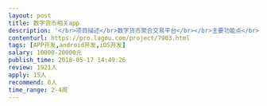 ```yaml
---                
layout: post       
title: 数字货币相关app           
description: '</br>项目描述</br>数字货币聚合交易平台</br></br>主要功能点</br>1.对接交易所api，跨平台交易</br>2.交易所，钱包等账户数字资产统计分析</br>3.市场数据分析</br>4.以上可按优先级三选一</br></br>可参考产品</br>MyToken，Aicoon，比特易</br></br>人员要求</br>1.了解数字货币市场，玩过数字货币</br>2.优秀的架构，代码编写能力</br>3.优秀的沟通能力与协作精神</br>4.有创业想法和创业素质更佳</br></br>附：正在找技术合伙人，技术团队入股均可。</br>'     
contenturl: https://pro.lagou.com/project/7903.html      
tags: [APP开发,android开发,iOS开发]            
salary: 10000-20000元          
publish_time: 2018-05-17 14:49:26         
review: 1921人                   
apply: 15人                   
recommend: 0人                   
time_range: 2-4周              
---                 
```

